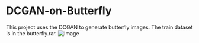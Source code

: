 # DCGAN-on-Butterfly
This project uses the DCGAN to generate butterfly images.
The train dataset is in the butterfly.rar.
![Image](https://raw.githubusercontent.com/gg1036419175/DCGAN-on-Butterfly/master/TrainDataset.jpg)
